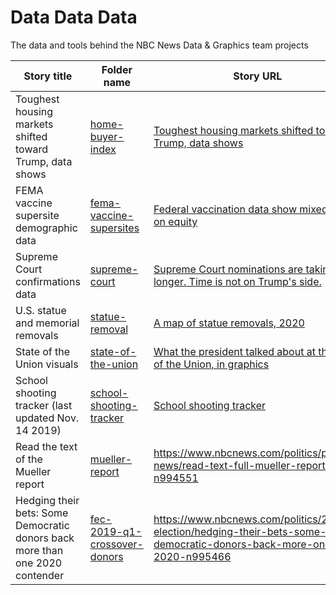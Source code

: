 # Data Data Data

The data and tools behind the NBC News Data &amp; Graphics team projects

Story title | Folder name | Story URL
--- | --- | ---
Toughest housing markets shifted toward Trump, data shows | [home-buyer-index](home-buyer-index) | [Toughest housing markets shifted toward Trump, data shows](https://www.nbcnews.com/data-graphics/housing-market-trump-win-2024-election-rcna179153)
FEMA vaccine supersite demographic data | [fema-vaccine-supersites](fema-vaccine-supersites) | [Federal vaccination data show mixed record on equity](https://www.nbcnews.com/politics/white-house/federal-vaccination-data-show-mixed-record-equity-n1276833)
Supreme Court confirmations data | [supreme-court](supreme-court) | [Supreme Court nominations are taking longer. Time is not on Trump's side.](https://www.nbcnews.com/politics/supreme-court/supreme-court-nominations-are-taking-longer-time-not-trump-s-n1241077)
U.S. statue and memorial removals | [statue-removal](statue-removal) | [A map of statue removals, 2020](https://www.nbcnews.com/news/us-news/2020-next-wave-statue-removals-afoot-map-n1230506)
State of the Union visuals | [state-of-the-union](state-of-the-union) | [What the president talked about at the State of the Union, in graphics](https://www.nbcnews.com/politics/donald-trump/state-union-visualized-graphics-donald-trump-2020-n1130451)
School shooting tracker (last updated Nov. 14 2019) | [school-shooting-tracker](school-shooting-tracker) | [School shooting tracker](https://www.nbcnews.com/news/us-news/school-shooting-tracker-n969951)
Read the text of the Mueller report | [mueller-report](mueller-report) | https://www.nbcnews.com/politics/politics-news/read-text-full-mueller-report-n994551
Hedging their bets: Some Democratic donors back more than one 2020 contender| [fec-2019-q1-crossover-donors](fec-2019-q1-crossover-donors) | https://www.nbcnews.com/politics/2020-election/hedging-their-bets-some-democratic-donors-back-more-one-2020-n995466



